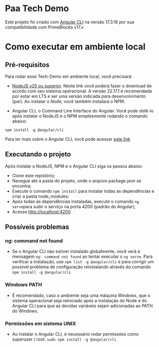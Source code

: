 # Paa Tech Demo

Este projeto foi criado com [Angular CLI](https://github.com/angular/angular-cli) na versão 17.3.16 por sua compatibilidade com PrimeBlocks v17.x

# Como executar em ambiente local

## Pré-requisitos
Para rodar esse Tech-Demo em ambiente local, você precisará:

- [NodeJS v20 ou superior](https://nodejs.org/en/blog/release/v22.17.1). Neste link você poderá fazer o download de acordo com seu sistema operacional. A versão 22.17.1 é recomendada por estar em LTS e ser uma versão indicada para desenvolvimento (par). Ao instalar o Node, você também instalará o NPM.

- Angular CLI, o Command Line Interface do Angular. Você pode obtê-lo após instalar o NodeJS e o NPM simplesmente rodando o comando abaixo:

```
npm install -g @angular/cli
```

Para ler mais sobre o Angular CLI, você pode acessar [este link](https://angular.dev/tools/cli/setup-local)

## Executando o projeto
Após instalar o NodeJS, NPM e o Angular CLI siga os passos abaixo:

- Clone este repistório;
- Navegue até a pasta do projeto, onde o arquivo package.json se encontra;
- Execute o comando ```npm install``` para instalar todas as dependências e criar a pasta node_modules;
- Após todas as dependências instaladas, execute o comando ```ng serve```para subir o serviço na porta 4200 (padrão do Angular);
- Acesse [http://localhost:4200](http://localhost:4200)

## Possíveis problemas

### ng: command not found
- Se o Angular CLI não estiver instalado globalmente, você verá e mensagem ```ng: command not found``` ao tentar executar o ```ng serve```. Para verificar a instalação, use ```npm list -g @angular/cli``` e para corrigir um possível problema de configuração reinstalando através do comando ```npm install -g @angular/cli```

### Windows PATH
- É recomendado, caso o ambiente seja uma máquina Windows, que o sistema operacional seja reiniciado após a instalação do Node e do Angular CLI para que as devidas variáveis sejam adicionadas ao PATH do Windows.


### Permissões em sistema UNIX
- Ao instalar o Angular CLI, é necessário rodar permissões como superuser / root: ```sudo npm install -g @angular/cli```

